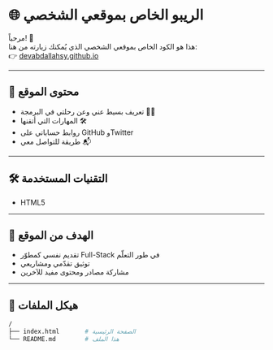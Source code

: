# 🌐 الريبو الخاص بموقعي الشخصي

مرحباً! 👋  
هذا هو الكود الخاص بموقعي الشخصي الذي يُمكنك زيارته من هنا:  
👉 [devabdallahsy.github.io](https://devabdallahsy.github.io)

---

## 🧾 محتوى الموقع

- تعريف بسيط عني وعن رحلتي في البرمجة 👨‍💻
- المهارات التي أتقنها 🛠️
- روابط حساباتي على GitHub وTwitter
- طريقة للتواصل معي 📬

---

## 🛠️ التقنيات المستخدمة

- HTML5

---

## 🚀 الهدف من الموقع

- تقديم نفسي كمطوّر Full-Stack في طور التعلّم
- توثيق تقدّمي ومشاريعي
- مشاركة مصادر ومحتوى مفيد للآخرين

---

## 📂 هيكل الملفات

```bash
/
├── index.html       # الصفحة الرئيسية
└── README.md        # هذا الملف
